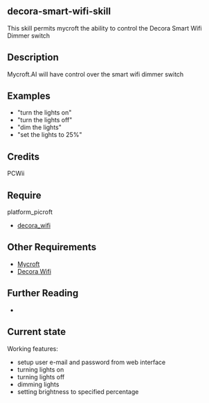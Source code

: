 ## decora-smart-wifi-skill
This skill permits mycroft the ability to control the Decora Smart Wifi Dimmer switch
## Description 
Mycroft.AI will have control over the smart wifi dimmer switch
## Examples 
* "turn the lights on"
* "turn the lights off"
* "dim the lights"
* "set the lights to 25%"
## Credits
PCWii
## Require 
platform_picroft
- [decora_wifi](https://github.com/tlyakhov/python-decora_wifi)
## Other Requirements
- [Mycroft](https://docs.mycroft.ai/installing.and.running/installation)
- [Decora Wifi](http://www.leviton.com/en/products/dw6hd-1bz)
## Further Reading
- 
## Current state
Working features:
 - setup user e-mail and password from web interface
 - turning lights on
 - turning lights off
 - dimming lights
 - setting brightness to specified percentage
